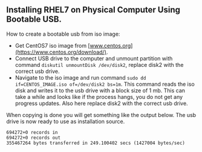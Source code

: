 ## Installing RHEL7 on Physical Computer Using Bootable USB.

How to create a bootable usb from iso image:
* Get CentOS7 iso image from [www.centos.org](https://www.centos.org/download/).
* Connect USB drive to the computer and unmount partition with command `diskutil unmountDisk /dev/disk2`, replace disk2 with the correct usb drive.
* Navigate to the iso image and run command `sudo dd if=CENTOS_IMAGE.iso of=/dev/disk2 bs=1m`. This command reads the iso disk and writes it to the usb drive with a block size of 1 mb. This can take a while and looks like if the process hangs, you do not get any progress updates. Also here replace disk2 with the correct usb drive.

When copying is done you will get something like the output below. The usb drive is now ready to use as installation source.

```shell
694272+0 records in
694272+0 records out
355467264 bytes transferred in 249.100402 secs (1427004 bytes/sec)
```
